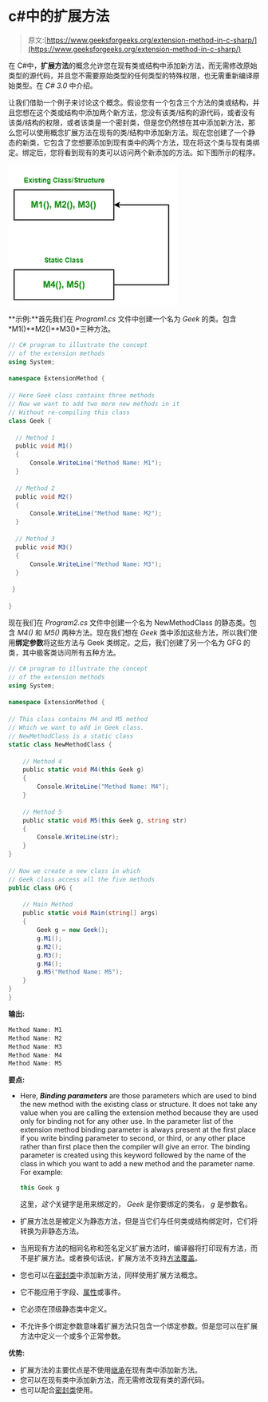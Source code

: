 # c#中的扩展方法

> 原文:[https://www.geeksforgeeks.org/extension-method-in-c-sharp/](https://www.geeksforgeeks.org/extension-method-in-c-sharp/)

在 C#中，**扩展方法**的概念允许您在现有类或结构中添加新方法，而无需修改原始类型的源代码，并且您不需要原始类型的任何类型的特殊权限，也无需重新编译原始类型。在 *C# 3.0* 中介绍。

让我们借助一个例子来讨论这个概念。假设您有一个包含三个方法的类或结构，并且您想在这个类或结构中添加两个新方法，您没有该类/结构的源代码，或者没有该类/结构的权限，或者该类是一个密封类，但是您仍然想在其中添加新方法，那么您可以使用概念扩展方法在现有的类/结构中添加新方法。现在您创建了一个静态的新类，它包含了您想要添加到现有类中的两个方法，现在将这个类与现有类绑定。绑定后，您将看到现有的类可以访问两个新添加的方法。如下图所示的程序。

![](img/05a24a719d26345c41b2d22ab0816988.png)

**示例:**首先我们在 *Program1.cs* 文件中创建一个名为 *Geek* 的类。包含*M1()**M2()**M3()*三种方法。

```cs
// C# program to illustrate the concept 
// of the extension methods
using System;

namespace ExtensionMethod {

// Here Geek class contains three methods
// Now we want to add two more new methods in it 
// Without re-compiling this class
class Geek {

  // Method 1
  public void M1() 
  {
      Console.WriteLine("Method Name: M1");
  }

  // Method 2
  public void M2()
  {
      Console.WriteLine("Method Name: M2");
  }

  // Method 3
  public void M3()
  {
      Console.WriteLine("Method Name: M3");
  }

 }

}
```

现在我们在 *Program2.cs* 文件中创建一个名为 NewMethodClass 的静态类。包含 *M4()* 和 *M5()* 两种方法。现在我们想在 *Geek* 类中添加这些方法，所以我们使用**绑定参数**将这些方法与 Geek 类绑定。之后，我们创建了另一个名为 GFG 的类，其中极客类访问所有五种方法。

```cs
// C# program to illustrate the concept
// of the extension methods
using System;

namespace ExtensionMethod {

// This class contains M4 and M5 method
// Which we want to add in Geek class.
// NewMethodClass is a static class
static class NewMethodClass {

    // Method 4
    public static void M4(this Geek g)
    {
        Console.WriteLine("Method Name: M4");
    }

    // Method 5
    public static void M5(this Geek g, string str)
    {
        Console.WriteLine(str);
    }
}

// Now we create a new class in which
// Geek class access all the five methods
public class GFG {

    // Main Method
    public static void Main(string[] args)
    {
        Geek g = new Geek();
        g.M1();
        g.M2();
        g.M3();
        g.M4();
        g.M5("Method Name: M5");
    }
}
}
```

**输出:**

```cs
Method Name: M1
Method Name: M2
Method Name: M3
Method Name: M4
Method Name: M5

```

**要点:**

*   Here, ***Binding parameters*** are those parameters which are used to bind the new method with the existing class or structure. It does not take any value when you are calling the extension method because they are used only for binding not for any other use. In the parameter list of the extension method binding parameter is always present at the first place if you write binding parameter to second, or third, or any other place rather than first place then the compiler will give an error. The binding parameter is created using this keyword followed by the name of the class in which you want to add a new method and the parameter name. For example:

    ```cs
    this Geek g
    ```

    这里，*这个*关键字是用来绑定的， *Geek* 是你要绑定的类名， *g* 是参数名。

*   扩展方法总是被定义为静态方法，但是当它们与任何类或结构绑定时，它们将转换为非静态方法。
*   当用现有方法的相同名称和签名定义扩展方法时，编译器将打印现有方法，而不是扩展方法。或者换句话说，扩展方法不支持[方法覆盖](https://www.geeksforgeeks.org/c-sharp-method-overriding/)。
*   您也可以在[密封类](https://www.geeksforgeeks.org/c-sharp-sealed-class/)中添加新方法，同样使用扩展方法概念。
*   它不能应用于字段、[属性](https://www.geeksforgeeks.org/c-sharp-properties/)或事件。
*   它必须在顶级静态类中定义。
*   不允许多个绑定参数意味着扩展方法只包含一个绑定参数。但是您可以在扩展方法中定义一个或多个正常参数。

**优势:**

*   扩展方法的主要优点是不使用[继承](https://www.geeksforgeeks.org/c-sharp-inheritance/)在现有类中添加新方法。
*   您可以在现有类中添加新方法，而无需修改现有类的源代码。
*   也可以配合[密封类](https://www.geeksforgeeks.org/c-sharp-sealed-class/)使用。